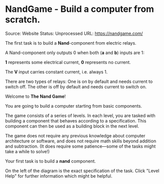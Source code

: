 # NandGame - Build a computer from scratch.

Source: Website
Status: Unprocessed
URL: https://nandgame.com/

The first task is to build a **Nand**-component from electric relays.

A Nand-component only outputs 0 when both (**a** and **b**) inputs are 1:

**1** represents some electrical current, **0** represents no current.

The **V** input carries constant current, i.e. always 1.

There are two types of relays: One is on by default and needs current to switch off. The other is off by default and needs current to switch on.

Welcome to **The Nand Game**!

You are going to build a computer starting from basic components.

The game consists of a series of levels. In each level, you are tasked with building a component that behaves according to a specification. This component can then be used as a building block in the next level.

The game does not require any previous knowledge about computer architecture or software, and does not require math skills beyond addition and subtraction. (It does require some patience—some of the tasks might take a while to solve!)

Your first task is to build a **nand** component.

On the left of the diagram is the exact specification of the task. Click "Level Help" for further information which might be helpful.